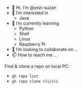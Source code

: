 - 👋 Hi, I’m @yezi-suzan
- 👀 I’m interested in
  - Java
- 🌱 I’m currently learning 
  - Python
  - Shell
  - Linux
  - Raspberry Pi
- 💞️ I’m looking to collaborate on ...
- 📫 How to reach me ...

Find & clone a repo on local PC:
- `gh repo list`
- `gh repo clone cli/cli`

<!---
yezi-suzan/yezi-suzan is a ✨ special ✨ repository because its `README.md` (this file) appears on your GitHub profile.
You can click the Preview link to take a look at your changes.
--->
